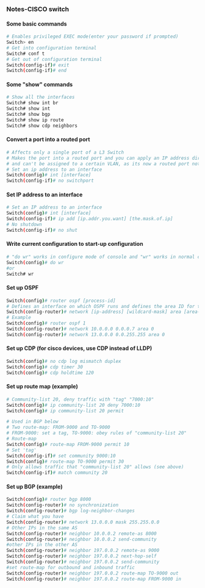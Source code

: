 ### Notes-CISCO switch  
  
#### Some basic commands  
```bash
# Enables privileged EXEC mode(enter your password if prompted) 
Switch> en
# Get into configuration terminal
Switch# conf t
# Get out of configuration terminal
Switch(config-if)# exit
Switch(config-if)# end
```
#### Some "show" commands  
```bash
# Show all the interfaces
Switch# show int br
Switch# show int
Switch# show bgp
Switch# show ip route
Switch# show cdp neighbors
```
#### Convert a port into a routed port
```bash
# Affects only a single port of a L3 Switch
# Makes the port into a routed port and you can apply an IP address directly to the port 
# and can't be assigned to a certain VLAN, as its now a routed port not a switched port
# Set an ip address to an interface
Switch(config)# int [interface]
Switch(config-if)# no switchport
```
#### Set IP address to an interface    
```bash
# Set an IP address to an interface
Switch(config)# int [interface]
Switch(config-if)# ip add [ip.addr.you.want] [the.mask.of.ip]
# No shutdown
Switch(config-if)# no shut
```
#### Write current configuration to start-up configuration
```bash
# "do wr" works in configure mode of console and "wr" works in normal console window
Switch(config)# do wr
#or
Switch# wr
```
#### Set up OSPF  
```bash
Switch(config)# router ospf [process-id]
# Defines an interface on which OSPF runs and defines the area ID for that interface
Switch(config-router)# network [ip-address] [wildcard-mask] area [area-id] 
# Example
Switch(config)# router ospf 1
Switch(config-router)# network 10.0.0.0 0.0.0.7 area 0
Switch(config-router)# network 13.0.0.0 0.0.255.255 area 0
```

#### Set up CDP (for cisco devices, use CDP instead of LLDP)  
```bash
Switch(config)# no cdp log mismatch duplex
Switch(config)# cdp timer 30
Switch(config)# cdp holdtime 120
```
#### Set up route map (example)
```bash
# Community-list 20, deny traffic with "tag" "7000:10"
Switch(config)# ip community-list 20 deny 7000:10
Switch(config)# ip community-list 20 permit
```
```bash
# Used in BGP below
# Two route-map: FROM-9000 and TO-9000
# FROM-9000: set a tag, TO-9000: obey rules of "community-list 20"
# Route-map
Switch(config)# route-map FROM-9000 permit 10
# Set 'tag'
Switch(config-if)# set community 9000:10
Switch(config)# route-map TO-9000 permit 30
# Only allows traffic that "community-list 20" allows (see above)
Switch(config-if)# match community 20
```
#### Set up BGP (example)  
```bash
Switch(config)# router bgp 8000
Switch(config-router)# no synchronization
Switch(config-router)# bgp log-neighbor-changes
# Claim what you have
Switch(config-router)# network 13.0.0.0 mask 255.255.0.0
# Other IPs in the same AS
Switch(config-router)# neighbor 10.0.0.2 remote-as 8000
Switch(config-router)# neighbor 10.0.0.2 send-community
#other IPs in the other AS
Switch(config-router)# neighbor 197.0.0.2 remote-as 9000
Switch(config-router)# neighbor 197.0.0.2 next-hop-self
Switch(config-router)# neighbor 197.0.0.2 send-community
#set route-map for outbound and inbound traffic
Switch(config-router)# neighbor 197.0.0.2 route-map TO-9000 out
Switch(config-router)# neighbor 197.0.0.2 route-map FROM-9000 in
```

